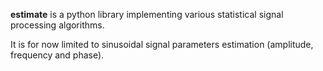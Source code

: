 <b>estimate</b> is a python library implementing various statistical signal processing algorithms.

It is for now limited to sinusoidal signal parameters estimation (amplitude, frequency and phase).
